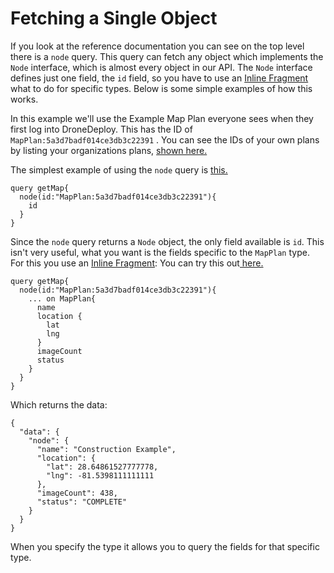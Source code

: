 # Fetching a Single Object

If you look at the reference documentation you can see on the top level there is a `node` query. This query can fetch any object which implements the `Node` interface, which is almost every object in our API. The `Node` interface defines just one field, the `id` field, so you have to use an [Inline Fragment](https://graphql.org/learn/queries/#fragments) what to do for specific types. Below is some simple examples of how this works.

In this example we'll use the Example Map Plan everyone sees when they first log into DroneDeploy. This has the ID of `MapPlan:5a3d7badf014ce3db3c22391` . You can see the IDs of your own plans by listing your organizations plans, [shown here.](fetching-all-plans-for-your-organization.md)

The simplest example of using the `node` query is [this.](https://www.dronedeploy.com/graphql?query=query%20getMap%7B%0A%20%20node\(id%3A%22MapPlan%3A5a3d7badf014ce3db3c22391%22\)%7B%0A%20%20%09id%0A%20%20%7D%0A%7D\&operationName=getMap)

```
query getMap{
  node(id:"MapPlan:5a3d7badf014ce3db3c22391"){
    id
  }
}
```

Since the `node` query returns a `Node` object, the only field available is `id`. This isn't very useful, what you want is the fields specific to the `MapPlan` type. For this you use an [Inline Fragment](http://facebook.github.io/graphql/October2016/#sec-Inline-Fragments): You can try this out[ here.](https://www.dronedeploy.com/graphql?query=query%20getMap%7B%0A%20%20node\(id%3A%22MapPlan%3A5a3d7badf014ce3db3c22391%22\)%7B%0A%20%20%09...%20on%20MapPlan%7B%0A%20%20%20%20%20%20name%0A%20%20%20%20%20%20location%20%7B%0A%20%20%20%20%20%20%20%20lat%0A%20%20%20%20%20%20%20%20lng%0A%20%20%20%20%20%20%7D%0A%20%20%20%20%20%20imageCount%0A%20%20%20%20%20%20status%0A%20%20%20%20%7D%0A%20%20%7D%0A%7D\&operationName=getMap)

```
query getMap{
  node(id:"MapPlan:5a3d7badf014ce3db3c22391"){
    ... on MapPlan{
      name
      location {
        lat
        lng
      }
      imageCount
      status
    }
  }
}
```

Which returns the data:

```
{
  "data": {
    "node": {
      "name": "Construction Example",
      "location": {
        "lat": 28.64861527777778,
        "lng": -81.5398111111111
      },
      "imageCount": 438,
      "status": "COMPLETE"
    }
  }
}
```

When you specify the type it allows you to query the fields for that specific type.
